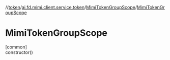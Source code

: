 //[token](../../../index.md)/[ai.fd.mimi.client.service.token](../index.md)/[MimiTokenGroupScope](index.md)/[MimiTokenGroupScope](-mimi-token-group-scope.md)

# MimiTokenGroupScope

[common]\
constructor()
